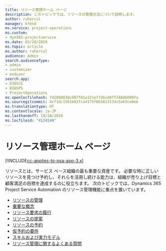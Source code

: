```yaml
---
title: リソース管理ホーム ページ
description: このトピックでは、リソースの管理方法について説明します。
author: ruhercul
manager: kfend
ms.service: project-operations
ms.custom:
- dyn365-projectservice
ms.date: 03/28/2019
ms.topic: article
ms.author: ruhercul
audience: Admin
search.audienceType:
- admin
- customizer
- enduser
search.app:
- D365CE
- D365PS
- ProjectOperations
ms.openlocfilehash: f4289d838c087f81e221ef736cd8ff24846009fa
ms.sourcegitcommit: 4cf1dc1561b92fca4175f0b3813133c5e63ce8e6
ms.translationtype: HT
ms.contentlocale: ja-JP
ms.lasthandoff: 10/28/2020
ms.locfileid: "4124149"
---
```

# <a name="resource-management-home-page"></a>リソース管理ホーム ページ

[!INCLUDE[cc-applies-to-psa-app-3.x](../includes/cc-applies-to-psa-app-3x.md)]

リソースとは、サービス ベース組織の最も重要な資産です。 必要な時に正しいリソースを見つけ予約し、それらを活用し続ける能力は、組織が売り上げ目標と顧客満足の目標を達成するのに役立ちます。 次のトピックでは、Dynamics 365 Project Service Automation のリソース管理機能に重点を置いています。

- [リソースの管理](manage-resources.md)
- [重要な概念](reports-key-concepts.md)
- [リソース要求の履行](resource-management-fulfill-requests.md)
- [リソースの提案](resource-management-propose-resources.md)
- [リソースの予約](resource-management-book-resources-scheduleboard.md)
- [仮予約の要件](resource-management-softbook-requirements.md)
- [スキルおよび実力モデル](resource-management-skills-proficiency.md)
- [リソース管理に関するよくある質問](resource-management-faq.md)
